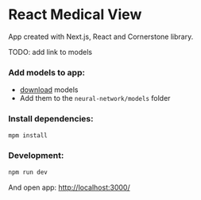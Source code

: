 # React Medical View

App created with Next.js, React and Cornerstone library.

TODO: add link to models 

### Add models to app:

- [download]() models
- Add them to the `neural-network/models` folder


### Install dependencies:
```bash
mpm install
```

### Development:
```bash
npm run dev
```

And open app: [http://localhost:3000/](http://localhost:3000/)

